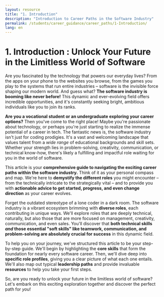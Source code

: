 ```yaml
---
layout: resource
title: "1. Introduction"
description: "Introduction to Career Paths in the Software Industry"
permalink: /students/career_guidance/career_paths/1-Introduction/
lang: en
---
```


# 1. Introduction :  Unlock Your Future in the Limitless World of Software

Are you fascinated by the technology that powers our everyday lives? From the apps on your phone to the websites you browse, from the games you play to the systems that run entire industries – software is the invisible force shaping our modern world.  And guess what?  **The software industry is booming like never before!**  This dynamic and ever-evolving field offers incredible opportunities, and it's constantly seeking bright, ambitious individuals like you to join its ranks.

**Are you a vocational student or an undergraduate exploring your career options?**  Then you've come to the right place!  Maybe you're passionate about technology, or perhaps you're just starting to realize the immense potential of a career in tech.  The fantastic news is, the software industry isn't just for coding prodigies. It's a vast and welcoming landscape that values talent from a *wide range* of educational backgrounds and skill sets. Whether your strength lies in problem-solving, creativity, communication, or technical know-how, there's likely a fulfilling and impactful role waiting for you in the world of software.

This article is your **comprehensive guide to navigating the exciting career paths within the software industry.**  Think of it as your personal compass and map. We're here to **demystify the different roles** you might encounter – from the technically intricate to the strategically vital – and to provide you with **actionable advice to get started, progress, and even change direction** as your career evolves.

Forget the outdated stereotype of a lone coder in a dark room. The software industry is a vibrant ecosystem brimming with **diverse roles**, each contributing in unique ways. We'll explore roles that are deeply technical, naturally, but also those that are more focused on management, creativity, communication, and even sales.  You'll discover that **both technical skills *and* those essential "soft skills" like teamwork, communication, and problem-solving are absolutely crucial for success** in this dynamic field.

To help you on your journey, we've structured this article to be your step-by-step guide. We'll begin by highlighting the **core skills** that form the foundation for nearly every software career.  Then, we'll dive deep into **specific role profiles**, giving you a clear picture of what each one entails.  We'll also map out typical **leadership paths** and provide invaluable **resources** to help you take your first steps.

So, are you ready to unlock your future in the limitless world of software? Let's embark on this exciting exploration together and discover the perfect path for *you*!